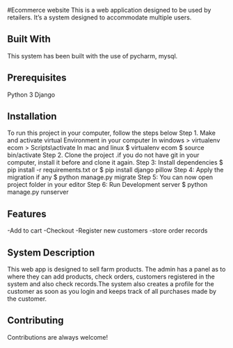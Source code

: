 #Ecommerce website
This is a web application designed to be used by retailers. It’s a system designed to accommodate multiple users.

## Built With
This system has been built with the use of pycharm, mysql.

## Prerequisites
Python 3
Django

## Installation
To run this project in your computer, follow the steps below 
Step 1. Make and activate virtual Environment in your computer In windows > virtualenv ecom > Scripts\activate In mac and linux $ virtualenv ecom $ source bin/activate 
Step 2. Clone the project .if you do not have git in your computer, install it before and clone it again. 
Step 3: Install dependencies $ pip install -r requirements.txt or $ pip install django pillow
Step 4: Apply the migration if any $ python manage.py migrate 
Step 5: You can now open project folder in your editor 
Step 6: Run Development server $ python manage.py runserver

## Features
-Add to cart
-Checkout
-Register new customers
-store order records

## System Description
This web app is designed to sell farm products. The admin has a panel as to where they can add products, check orders, customers registered in the system and also check records.The system also creates a profile for the customer as soon as you login and keeps track of all purchases made by the customer.

## Contributing

Contributions are always welcome!

